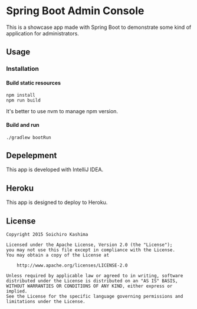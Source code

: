 # Spring Boot Admin Console

This is a showcase app made with Spring Boot to demonstrate some kind of application for administrators.

## Usage

### Installation

#### Build static resources

```
npm install
npm run build
```

It's better to use nvm to manage npm version.

#### Build and run

```
./gradlew bootRun
```

## Depelepment

This app is developed with IntelliJ IDEA.

## Heroku

This app is designed to deploy to Heroku.

## License

    Copyright 2015 Soichiro Kashima

    Licensed under the Apache License, Version 2.0 (the "License");
    you may not use this file except in compliance with the License.
    You may obtain a copy of the License at

        http://www.apache.org/licenses/LICENSE-2.0

    Unless required by applicable law or agreed to in writing, software
    distributed under the License is distributed on an "AS IS" BASIS,
    WITHOUT WARRANTIES OR CONDITIONS OF ANY KIND, either express or implied.
    See the License for the specific language governing permissions and
    limitations under the License.
